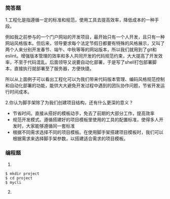 ### 简答题
1.工程化是指遵循一定的标准和规范，使用工具去提高效率，降低成本的一种手段。

例如我之前参与的一个门户网站的开发项目，最开始只有一个人开发，且只有一种网站风格版本。但后来，领导要求每个法定节假日都要有特殊的风格展示，又叫了两个人来分别开发春节、端午、中秋等等的网站版本，所以我们就用到了git和eslint。增强版本管理的效率和多人共同开发的代码规范约束，大大提高了开发效率，不至于代码混乱。后面领导又说要自动化部署，于是写了shell打包部署脚本，直接执行就部署至了服务器，方便快捷。

所以从上面例子可以看出工程化可以为我们带来代码版本管理、编码风格规范控制和自动化部署的功能，能供大大避免开发过程中遇到的团队协作问题，节省开发运行时间成本。

2.你认为脚手架除了为我们创建项目结构，还有什么更深的意义？

- 节省时间。直接从搭好的模板动手，免去了前期的大部分工作，提高效率
- 规范开发模式。遵循搭建好的项目模板里使用的工具的配置标准，使得多人开发时，大家能够遵循同一套标准
- 根据不同需求选择不同的项目模板。在使用脚手架搭建项目模板时，我们可以根据需求来选择脚手架参数，以搭建适合需求的项目模板。

### 编程题

1.
```
$ mkdir project
$ cd project
$ mycli
```

2.